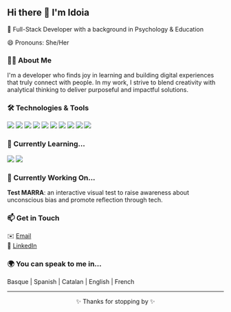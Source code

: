 ## Hi there 👋 I'm Idoia

<p>
  🌈 Full-Stack Developer with a background in Psychology & Education
</p>
<p>
  😄 Pronouns: She/Her
</p>

### 🧑‍💻 About Me

I'm a developer who finds joy in learning and building digital experiences that truly connect with people.
In my work, I strive to blend creativity with analytical thinking to deliver purposeful and impactful solutions.



### 🛠️ Technologies & Tools

<p>
  <img src="https://img.shields.io/badge/HTML5-E34F26?style=flat-square&logo=html5&logoColor=white"/>
  <img src="https://img.shields.io/badge/CSS3-1572B6?style=flat-square&logo=css3&logoColor=white"/>
  <img src="https://img.shields.io/badge/SASS-CC6699?style=flat-square&logo=sass&logoColor=white"/>
  <img src="https://img.shields.io/badge/JavaScript-ES6-F7DF1E?style=flat-square&logo=javascript&logoColor=black"/>
  <img src="https://img.shields.io/badge/React-61DAFB?style=flat-square&logo=react&logoColor=black"/>
  <img src="https://img.shields.io/badge/Node.js-339933?style=flat-square&logo=nodedotjs&logoColor=white"/>
  <img src="https://img.shields.io/badge/Express.js-000000?style=flat-square&logo=express&logoColor=white"/>
  <img src="https://img.shields.io/badge/MySQL-00758F?style=flat-square&logo=mysql&logoColor=white"/>
  <img src="https://img.shields.io/badge/Git-F05032?style=flat-square&logo=git&logoColor=white"/>
  <img src="https://img.shields.io/badge/GitHub-181717?style=flat-square&logo=github&logoColor=white"/>
</p>



### 🌱 Currently Learning...
<p>
  <img src="https://img.shields.io/badge/Bootstrap-7952B3?style=flat-square&logo=bootstrap&logoColor=white"/>
  <img src="https://img.shields.io/badge/TailwindCSS-38B2AC?style=flat-square&logo=tailwind-css&logoColor=white"/>
</p>



### 🔭 Currently Working On...

**Test MARRA**: an interactive visual test to raise awareness about unconscious bias and promote reflection through tech.


### 📫 Get in Touch

✉️ [Email](idoiabeurrutia@gmail.com)  
💼 [LinkedIn](https://www.linkedin.com/in/idoia-belloso-elola/)  



### 🌍 You can speak to me in...

<p>
  Basque  | Spanish | Catalan | English | French
</p>
  

---

<p align="center">✨ Thanks for stopping by ✨</p>
